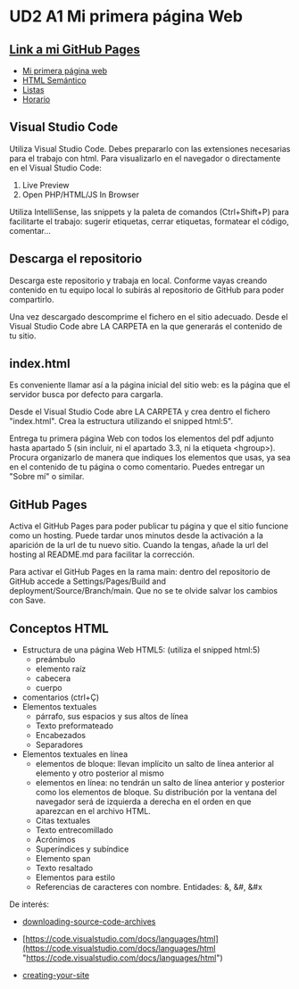 # UD2 A1 Mi primera página Web
## [Link a mi GitHub Pages](https://potential-adventure-o4qrok9.pages.github.io/)
- [Mi primera página web](index.html)
- [HTML Semántico](HTMLsemantico/README.md)
- [Listas](Listas/README.md)
- [Horario](horarioclase/index.html)

## Visual Studio Code
Utiliza Visual Studio Code. Debes prepararlo con las extensiones necesarias para el trabajo con html. Para visualizarlo en el navegador o directamente en el Visual Studio Code: 

1. Live Preview
2. Open PHP/HTML/JS In Browser

Utiliza IntelliSense, las snippets y la paleta de comandos (Ctrl+Shift+P) para facilitarte el trabajo: sugerir etiquetas, cerrar etiquetas, formatear el código, comentar...

## Descarga el repositorio

Descarga este repositorio y trabaja en local. Conforme vayas creando contenido en tu equipo local lo subirás al repositorio de GitHub para poder compartirlo.

Una vez descargado descomprime el fichero en el sitio adecuado. Desde el Visual Studio Code abre LA CARPETA en la que generarás el contenido de tu sitio.  

## index.html

Es conveniente llamar así a la página inicial del sitio web: es la página que el servidor busca por defecto para cargarla.

Desde el Visual Studio Code abre LA CARPETA y crea dentro el fichero "index.html". Crea la estructura utilizando el snipped html:5".

Entrega tu primera página Web con todos los elementos del pdf adjunto hasta apartado 5 (sin incluir, ni el apartado 3.3, ni la etiqueta \<hgroup\>). Procura organizarlo de manera que indiques los elementos que usas, ya sea en el contenido de tu página o como comentario. Puedes entregar un "Sobre mí" o similar.

## GitHub Pages

Activa el GitHub Pages para poder publicar tu página y que el sitio funcione como un hosting. Puede tardar unos minutos desde la activación a la aparición de la url de tu nuevo sitio. Cuando la tengas, añade la url del hosting al README.md para facilitar la corrección.

Para activar el GitHub Pages en la rama main: dentro del repositorio de GitHub accede a Settings/Pages/Build and deployment/Source/Branch/main. Que no se te olvide salvar los cambios con Save.  

## Conceptos HTML

- Estructura de una página Web HTML5: (utiliza el snipped html:5)
   - preámbulo
   - elemento raíz
   - cabecera
   - cuerpo
- comentarios (ctrl+Ç)
- Elementos textuales
   - párrafo, sus espacios y sus altos de línea
   - Texto preformateado 
   - Encabezados 
   - Separadores 
- Elementos textuales en línea
     - elementos de bloque: llevan implícito un salto de línea anterior al elemento y otro posterior al mismo
     - elementos en línea: no tendrán un salto de línea anterior y posterior como los elementos de bloque. Su distribución por la ventana del navegador será de izquierda a derecha en el orden en que aparezcan en el archivo HTML.
   - Citas textuales
   - Texto entrecomillado
   - Acrónimos
   - Superíndices y subíndice
   - Elemento span
   - Texto resaltado
   - Elementos para estilo
   - Referencias de caracteres con nombre. Entidades: &, &#, &#x

De interés:

* [downloading-source-code-archives](https://docs.github.com/en/repositories/working-with-files/using-files/downloading-source-code-archives#downloading-source-code-archives)
- [https://code.visualstudio.com/docs/languages/html](https://code.visualstudio.com/docs/languages/html "https://code.visualstudio.com/docs/languages/html")  
    
- [creating-your-site](https://docs.github.com/en/pages/getting-started-with-github-pages/creating-a-github-pages-site#creating-your-site)
